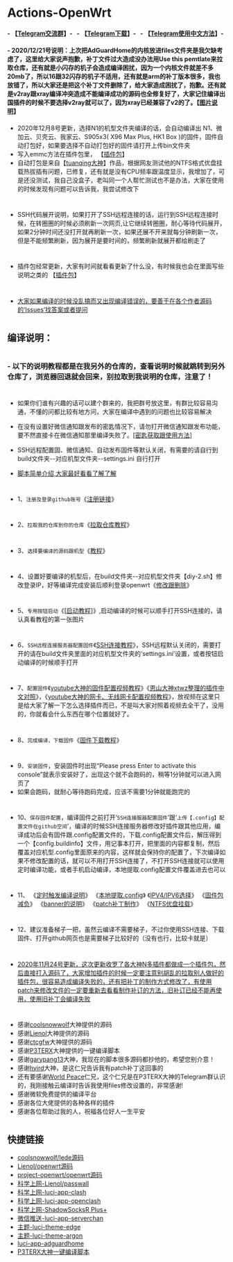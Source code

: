 # Actions-OpenWrt

#### - 【[Telegram交流群](https://t.me/joinchat/AAAAAE3eOMwEHysw9HMcVQ)】-&nbsp;&nbsp;&nbsp;- 【[Telegram下载](https://telegram.org/)】-&nbsp;&nbsp;&nbsp;- 【[Telegram使用中文方法](https://github.com/danshui-git/shuoming/blob/master/tele.md)】-

#### - 2020/12/21号说明：上次把AdGuardHome的内核放进files文件夹是我欠缺考虑了，这里给大家说声抱歉，补丁文件过大造成没办法用Use this pemtlate来拉取仓库，还有就是小闪存的机子会造成编译困扰，因为一个内核文件就差不多20mb了，所以16跟32闪存的机子不适用，还有就是arm的补丁版本很多，我也放错了，所以大家还是把这个补丁文件删除了，给大家造成困扰了，抱歉。还有就是v2ray跟xray编译冲突造成不能编译成功的源码也全修复好了，大家记住编译出国插件的时候不要选择v2ray就可以了，因为xray已经兼容了v2的了。【[图片说明](https://github.com/danshui-git/shuoming/blob/master/cg.md)】

- 2020年12月8号更新，选择N1的机型文件夹编译的话，会自动编译出 N1、微加云、贝壳云、我家云、S905x3( X96 Max Plus, HK1 Box )的固件，固件自动打包好，如果要选择不自动打包好的固件请打开上传bin文件夹
- 写入emmc方法在插件包里， 【[插件包](https://github.com/281677160/openwrt-package)】
- 自动打包是来自【[tuanqing大神](https://github.com/tuanqing/mknop)】作品，根据网友测试他的NTFS格式优盘挂载热拔插有问题，已修复，还有就是没有CPU频率跟温度显示，我增加了，可是还没测试，我自己没盒子，老叫同一个人帮忙测试也不是办法，大家在使用的时候发现有问题可以告诉我，我尝试修改下
#

- SSH代码展开说明，如果打开了SSH远程连接的话，运行到SSH远程连接时候，在转圈圈的时候必须刷新一次网页,让它继续转圈圈，耐心等待代码展开，如果2分钟时间还没打开就再刷新一次，如果还展不开来就每分钟刷新一次，但是不能频繁刷新，因为展开是要时间的，频繁刷新就展开都给刷走了
#
- 插件包经常更新，大家有时间就看看更新了什么没，有时候我也会在里面写些说明之类的 【[插件包](https://github.com/281677160/openwrt-package)】
#
- [大家如果编译的时候没乱搞而又出现编译错误的，要善于在各个作者源码的‘Issues’找答案或者提问](#/README.md)

#
## 编译说明：
#
### - 以下的说明教程都是在我另外的仓库的，查看说明时候就跳转到另外仓库了，浏览器回退就会回来，别拉取到我说明的仓库，注意了！
#
#
- 如果你们谁有兴趣的话可以建个群来的，我把群号放这里，有群比较容易沟通，不懂的问都比较有地方问，大家在编译中遇到的问题也比较容易解决

- 在没有设置好微信通知跟发布的密匙情况下，请勿打开微信通知跟发布功能，要不然直接卡在微信通知那里编译失败了。[[密匙获取跟使用方法](https://github.com/danshui-git/shuoming/blob/master/ms.md)]

- SSH远程配置固、微信通知、自动发布固件等默认关闭，有需要的请自行到 build文件夹--对应机型文件夹--settings.ini 自行打开

- [脚本简单介绍,大家最好看看了解了解](https://github.com/danshui-git/shuoming/blob/master/%E7%AE%80%E5%8D%95%E4%BB%8B%E7%BB%8D%E6%96%B0%E8%84%9A%E6%9C%AC.md)
#
#
- 1、`注册及登录github账号`《[注册链接](https://github.com)》
#
- 2、`拉取我的仓库到你的仓库`《[拉取仓库教程](https://github.com/danshui-git/shuoming/blob/master/1%E6%8B%89%E5%8F%96%E4%BB%93%E5%BA%93.md)》
#
- 3、`选择要编译的源码跟机型`《[教程](https://github.com/danshui-git/shuoming/blob/master/%E9%80%89%E6%8B%A9%E6%9C%BA%E5%9E%8B.md)》
#
- 4、设置好要编译的机型后，在build文件夹--对应机型文件夹【diy-2.sh】修改登录IP，好等编译完成安装后顺利登录openwrt《[修改跟删除](https://github.com/danshui-git/shuoming/blob/master/%E5%88%A0%E9%99%A4%E5%92%8C%E4%BF%AE%E6%94%B9%E6%96%87%E4%BB%B6.md)》
#
- 5、`专用按钮启动`《[[启动教程](https://github.com/danshui-git/shuoming/blob/master/%E6%89%8B%E5%8A%A8%E5%BC%80%E5%A7%8B.md)]》,启动编译的时候可以顺手打开SSH连接的，请认真看教程的第一张图片
#
- 6、`SSH远程连接服务器配置固件`《[SSH连接教程](https://github.com/danshui-git/shuoming/blob/master/3SSH%E8%BF%9E%E6%8E%A5%E8%AF%B4%E6%98%8E.md)》，SSH远程默认关闭的，需要打开的请在build文件夹里面的对应机型文件夹的‘settings.ini’设置，或者按钮启动编译的时候顺手打开
#
- 7、`配置固件`《[youtube大神的固件配置视频教程](https://www.youtube.com/watch?v=jEE_J6-4E3Y)》《[恩山大神xtwz整理的插件中文对照](https://www.right.com.cn/forum/thread-3682029-1-1.html)》，《[youtube大神的网卡、无线网卡配置视频教程](https://www.youtube.com/watch?v=X9v6Nd3wxkk)》，放视频在这里只是给大家了解一下怎么选择插件而已，不是叫大家对照着视频去全干了，没用的，你就看会什么东西在哪个位置就好了。
#
- 8、`完成编译，下载固件`《[固件下载教程](https://github.com/danshui-git/shuoming/blob/master/4%E5%9B%BA%E4%BB%B6%E4%B8%8B%E8%BD%BD.md)》
#
- 9、`安装固件`，安装固件时出现“Please press Enter to activate this console”就表示安装好了，出现这个就不会跑码的，稍等1分钟就可以进入网页了
- 如果会跑码，就耐心等待跑码完成，应该不需要1分钟就能跑完的
#
- 10、`保存固件配置`，编译固件之前打开‘`SSH连接服器配置固件`’跟‘`上传【.config】配置文件在github空间`’，编译的时候SSH连接服务器修改好插件跟其他应用，编译成功后会有固件跟.config配置文件的，下载.config配置文件后，解压得到一个【config.buildinfo】文件，用记事本打开，把里面的内容都复制，然后覆盖对应机型.config里面原来的内容，这样就会保持你的配置了，下次编译如果不修改配置的话，就可以不用打开SSH连接了，不打开SSH连接就可以使用定时编译功能，或者手机启动编译，本地提取.config配置文件覆盖进去也可以
#
- 11、
《[定时触发编译说明](https://github.com/danshui-git/shuoming/blob/master/%E5%AE%9A%E6%97%B6%E7%BC%96%E8%AF%91%E8%AF%B4%E6%98%8E.md)》
《[本地提取.config](https://github.com/danshui-git/shuoming/blob/master/%E6%9C%AC%E5%9C%B0%E6%8F%90%E5%8F%96.config.md)》
《[IPV4/IPV6选择](https://github.com/danshui-git/shuoming/blob/master/%E5%85%B6%E4%BB%96%E8%AF%B4%E6%98%8E.md)》
《[固件包减负](https://github.com/danshui-git/shuoming/blob/master/%E5%9B%BA%E4%BB%B6%E6%96%87%E4%BB%B6%E5%A4%B9%E6%95%B4%E7%90%86.md)》
《[banner的说明](https://github.com/danshui-git/shuoming/blob/master/banner%E8%AF%B4%E6%98%8E.md)》
《[patch补丁制作](https://github.com/danshui-git/shuoming/blob/master/buding.md)》
《[NTFS优盘挂载](https://github.com/danshui-git/shuoming/blob/master/NTFS%E6%A0%BC%E5%BC%8F%E4%BC%98%E7%9B%98%E6%8C%82%E8%BD%BD)》
#
- 12、建议准备梯子一把，虽然云编译不需要梯子，不过你使用SSH连接、下载固件、打开github网页也是需要梯子比较好的（没有也行，比较卡就是）


#
- [2020年11月24号更新，这次更新收罗了各大神N多插件都做成一个插件包，然后直接打入源码了，大家增加插件的时候一定要注意别胡乱的拉取别人做好的插件包，很容易造成编译失败的，还有把补丁的制作方式修改了，有使用patch来修改文件的一定要重新去看看制作补订的方法，旧补订已经不能再使用，使用旧补丁会编译失败](#/README.md)

#
#
- 感谢[coolsnowwolf](https://github.com/coolsnowwolf/lede.git)大神提供的源码
- 感谢[Lienol](https://github.com/Lienol/openwrt.git)大神提供的源码
- 感谢[ctcgfw](https://github.com/project-openwrt/openwrt.git)大神提供的源码
- 感谢[P3TERX](https://github.com/P3TERX/Actions-OpenWrt)大神提供的一键编译脚本
- 感谢[garypang13](https://github.com/garypang13/Actions-OpenWrt)大神，我现在的脚本很多源码都抄他的，希望您别介意！
- 感谢[hyird](https://github.com/hyird/Action-Openwrt)大神，是这仁兄告诉我有patch补丁这回事的
- 还有要感谢<a href="#/README.md">World Peace</a>仁兄，这个仁兄是在P3TERX大神的Telegram群认识的，我刚接触云编译时告诉我使用files修改设置的，非常感谢!
- 感谢微软免费提供的编译平台
- 感谢各位大佬提供的各种各样的插件
- 感谢各位帮助过我的人，祝福各位好人一生平安
#
## 快捷链接

- [coolsnowwolf/lede源码](https://github.com/coolsnowwolf/lede.git)
- [Lienol/openwrt源码](https://github.com/Lienol/openwrt.git)
- [project-openwrt/openwrt源码](https://github.com/project-openwrt/openwrt.git)
- [科学上网-Lienol/passwall](https://github.com/xiaorouji/openwrt-package.git)
- [科学上网-luci-app-clash](https://github.com/frainzy1477/luci-app-clash.git)
- [科学上网-luci-app-openclash](https://github.com/vernesong/OpenClash/tree/master)
- [科学上网-ShadowSocksR Plus+](https://github.com/fw876/helloworld.git)
- [微信推送-luci-app-serverchan](https://github.com/tty228/luci-app-serverchan.git)
- [主题-luci-theme-edge](https://github.com/garypang13/luci-theme-edge/tree/18.06)
- [主题-luci-theme-argon](https://github.com/jerrykuku/luci-theme-argon/tree/18.06)
- [luci-app-adguardhome](https://github.com/rufengsuixing/luci-app-adguardhome.git)
- [P3TERX大神一键编译脚本](https://github.com/P3TERX/Actions-OpenWrt)
